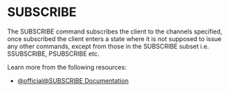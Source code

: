 # SUBSCRIBE

The SUBSCRIBE command subscribes the client to the channels specified, once subscribed the client enters a state where it is not supposed to issue any other commands, except from those in the SUBSCRIBE subset i.e. SSUBSCRIBE, PSUBSCRIBE etc.

Learn more from the following resources:

- [@official@SUBSCRIBE Documentation](https://redis.io/docs/latest/commands/subscribe/)